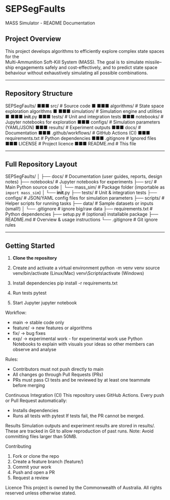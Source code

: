 # SEPSegFaults
MASS Simulator - README Documentation

## Project Overview
This project develops algorithms to efficiently explore complex state spaces for the  
Multi-Ammunition Soft-Kill System (MASS). The goal is to simulate missile–ship engagements safely and cost-effectively, and to predict state space behaviour without exhaustively simulating all possible combinations.

---

## Repository Structure
SEPSegFaults/
■■■ src/ # Source code
■ ■■■ algorithms/ # State space exploration algorithms
■ ■■■ simulation/ # Simulation engine and utilities
■ ■■■ __init__.py
■■■ tests/ # Unit and integration tests
■■■ notebooks/ # Jupyter notebooks for exploration
■■■ configs/ # Simulation parameters (YAML/JSON)
■■■ results/ # Experiment outputs
■■■ docs/ # Documentation
■■■ .github/workflows/ # GitHub Actions (CI)
■■■ requirements.txt # Python dependencies
■■■ .gitignore # Ignored files
■■■ LICENSE # Project licence
■■■ README.md # This file

---

## Full Repository Layout
SEPSegFaults/
│
├── docs/                  # Documentation (user guides, reports, design notes)
├── notebooks/             # Jupyter notebooks for experiments
├── src/                   # Main Python source code
│   └── mass_sim/          # Package folder (importable as `import mass_sim`)
│       └── __init__.py
├── tests/                 # Unit & integration tests
├── configs/               # JSON/YAML config files for simulation parameters
├── scripts/               # Helper scripts for running tasks
├── data/                  # Sample datasets or inputs (small!)
│   └── .gitignore         # ignore big/raw data
├── requirements.txt       # Python dependencies
├── setup.py               # (optional) installable package
├── README.md              # Overview & usage instructions
└── .gitignore             # Git ignore rules


---

## Getting Started

1. **Clone the repository**

2. Create and activate a virtual environment
python -m venv venv
source venv/bin/activate (Linux/Mac)
venv\Scripts\activate (Windows)



3. Install dependencies
pip install -r requirements.txt

4. Run tests
pytest

5. Start Jupyter
jupyter notebook


Workflow:
- main → stable code only
- feature/ → new features or algorithms
- fix/ → bug fixes
- exp/ → experimental work - for experimental work use Python Notebooks to explain with visuals your ideas so other members can observe and analyse


Rules:
- Contributors must not push directly to main
- All changes go through Pull Requests (PRs)
- PRs must pass CI tests and be reviewed by at least one teammate before merging


Continuous Integration (CI)
This repository uses GitHub Actions.
Every push or Pull Request automatically:
- Installs dependencies
- Runs all tests with pytest
If tests fail, the PR cannot be merged.


Results
Simulation outputs and experiment results are stored in results/. These are tracked in Git to allow
reproduction of past runs.
Note: Avoid committing files larger than 50MB.


Contributing
1. Fork or clone the repo
2. Create a feature branch (feature/)
3. Commit your work
4. Push and open a PR
5. Request a review


Licence
This project is owned by the Commonwealth of Australia.
All rights reserved unless otherwise stated.